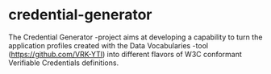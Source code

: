 # credential-generator

The Credential Generator -project aims at developing a capability to turn the application profiles created with the Data Vocabularies -tool (https://github.com/VRK-YTI) into different flavors of W3C conformant Verifiable Credentials definitions.  
